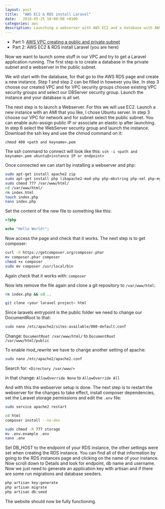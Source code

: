 ```yaml
---
layout: post
title:  "AWS EC2 & RDS install Laravel"
date:   2018-05-25 18:00:00 +0100
categories: aws
description: Launching a webserver with AWS EC2 and a database with AWS RDS and installing a Laravel project on them.
---
```


- Part 1: [AWS VPC creating a public and private subnet][part1]
- Part 2: AWS EC2 & RDS install Laravel (you are here)

Now we want to launch some stuff in our VPC and try to get a Laravel application running. The first step is to create a database in the private subnet and a webserver in the public subnet.

We will start with the database, for that go to the AWS RDS page and create a new instance. Step 1 and step 2 can be filled in however you like. In step 3 choose our created VPC and for VPC security groups choose existing VPC security groups and select our DBServer security group. Launch the instance and your database is all set.

The next step is to launch a Webserver. For this we will use EC2. Launch a new instance with an AMI that you like, I chose Ubuntu server. In step 3 choose our VPC for network and for subnet select the public subnet. You can enable auto-assign public IP or associate an elastic ip after launching. In step 6 select the WebServer security group and launch the instance. Download the ssh key and use the chmod command on it:

`chmod 400 <path and keyname>.pem`

The ssh command to connect will look like this:
`ssh -i <path and keyname>.pem ubuntu@<instance IP or endpoint>`

Once connected we can start by installing a webserver and php:

```sh
sudo apt-get install apache2 zip
sudo apt-get install php libapache2-mod-php php-mbstring php-xml php-mysql
sudo chmod 777 /var/www/html/
cd /var/www/html/
rm index.html
touch index.php
nano index.php
```

Set the content of the new file to something like this:

```php
<?php

echo "Hello World!";
```
Now access the page and check that it works. The next step is to get composer:

```sh
curl -O https://getcomposer.org/composer.phar
mv composer.phar composer
chmod +x composer
sudo mv composer /usr/local/bin
```

Again check that it works with: `composer`

Now lets remove the file again and clone a git repository to `/var/www/html`:

```sh
rm index.php && cd ..

git clone <your laravel project> html
```

Since laravels entrypoint is the public folder we need to change our DocumentRoot to that:

```sh
sudo nano /etc/apache2/sites-available/000-default.conf
```

Change: `DocumentRoot /var/www/html/` to `DocumentRoot /var/www/html/public`

To enable mod_rewrite we have to change another setting of apache:

```sh
sudo nano /etc/apache2/apache2.conf
```

Search for: `<Directory /var/www/>`

in that change: `AllowOverride None` to `AllowOverride All`

And with this the webserver setup is done. The next step is to restart the webserver for the changes to take effect, install composer dependencies, set the Laravel storage permissions and edit the `.env` file:

```sh
sudo service apache2 restart

cd html
composer install --no-dev

sudo chmod -R 777 storage
mv .env.example .env
nano .env
```

Set DB_HOST to the endpoint of your RDS instance, the other settings were set when creating the RDS instance. You can find all of that information by going to the RDS instances page and clicking on the name of your instance. Now scroll down to Details and look for endpoint, db name and username. Now we just need to generate an application key with artisan and if there are some run migrations and database seeders.

```sh
php artisan key:generate
php artisan migrate
php artisan db:seed
```

The website should now be fully functioning.


[part1]: https://ddmler.github.io/aws/2018/05/18/aws-vpc-creating-a-public-and-private-subnet.html
